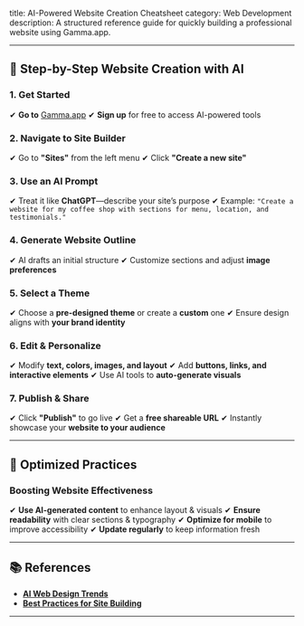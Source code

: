 title: AI-Powered Website Creation Cheatsheet
category: Web Development
description: A structured reference guide for quickly building a professional website using Gamma.app.

---

## 🚀 **Step-by-Step Website Creation with AI**

### **1. Get Started**

✔ **Go to** [Gamma.app](https://gamma.app)
✔ **Sign up** for free to access AI-powered tools

### **2. Navigate to Site Builder**

✔ Go to **"Sites"** from the left menu
✔ Click **"Create a new site"**

### **3. Use an AI Prompt**

✔ Treat it like **ChatGPT**—describe your site’s purpose
✔ Example: `"Create a website for my coffee shop with sections for menu, location, and testimonials."`

### **4. Generate Website Outline**

✔ AI drafts an initial structure
✔ Customize sections and adjust **image preferences**

### **5. Select a Theme**

✔ Choose a **pre-designed theme** or create a **custom** one
✔ Ensure design aligns with **your brand identity**

### **6. Edit & Personalize**

✔ Modify **text, colors, images, and layout**
✔ Add **buttons, links, and interactive elements**
✔ Use AI tools to **auto-generate visuals**

### **7. Publish & Share**

✔ Click **"Publish"** to go live
✔ Get a **free shareable URL**
✔ Instantly showcase your **website to your audience**

---

## 🔄 **Optimized Practices**

### **Boosting Website Effectiveness**

✔ **Use AI-generated content** to enhance layout & visuals
✔ **Ensure readability** with clear sections & typography
✔ **Optimize for mobile** to improve accessibility
✔ **Update regularly** to keep information fresh

---

## 📚 **References**

- **[AI Web Design Trends](https://www.forbes.com/ai-web-development/)**
- **[Best Practices for Site Building](https://www.wix.com/blog/web-design-tips)**

---
